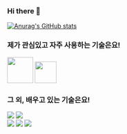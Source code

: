 ### Hi there 👋

[![Anurag's GitHub stats](https://github-readme-stats.vercel.app/api?username=panxoat)](https://github.com/anuraghazra/github-readme-stats)

### 제가 관심있고 자주 사용하는 기술은요!
<p align="left">
  <img src="https://media.giphy.com/media/XH9wwXfUXu91wAJwN5/giphy.gif" width="60">
  <img src="https://i.giphy.com/media/eNAsjO55tPbgaor7ma/200w.webp" width="50">
</p>

### 그 외, 배우고 있는 기술은요!
<p align="left">
  <img src="https://img.shields.io/badge/-Next.js-black?logo=Next.js&logoColor=white">
  <img src="https://img.shields.io/badge/-Typescript-blue?logo=Typescript&logoColor=white"><br />
  <img src="https://img.shields.io/badge/-Storybook-%23FF4785?logo=Storybook&logoColor=white">
  <img src="https://img.shields.io/badge/-Mobx-%23FF9955?logo=Mobx&logoColor=black">
  <img src="https://img.shields.io/badge/-styled components-%23DB7093?logo=styled-components&logoColor=white">
</p>


<!--
**Panxoat/Panxoat** is a ✨ _special_ ✨ repository because its `README.md` (this file) appears on your GitHub profile.

Here are some ideas to get you started:

- 🔭 I’m currently working on ...
- 🌱 I’m currently learning ...
- 👯 I’m looking to collaborate on ...
- 🤔 I’m looking for help with ...
- 💬 Ask me about ...
- 📫 How to reach me: ...
- 😄 Pronouns: ...
- ⚡ Fun fact: ...
-->
